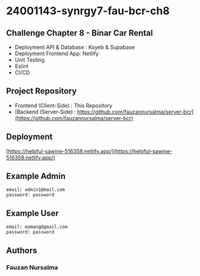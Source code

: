 # 24001143-synrgy7-fau-bcr-ch8
## Challenge Chapter 8 - Binar Car Rental
- Deployment API & Database : Koyeb & Supabase
- Deployment Frontend App: Netlify
- Unit Testing
- Eslint
- CI/CD

## Project Repository
- Frontend (Client-Side) : This Repository
- [Backend (Server-Side) : https://github.com/fauzannursalma/server-bcr](https://github.com/fauzannursalma/server-bcr)

## Deployment
[https://helpful-sawine-516358.netlify.app/](https://helpful-sawine-516358.netlify.app/)

## Example Admin
```
email: admin1@mail.com
password: password
```

## Example User
```
email: mamang@gmail.com
password: password
```

## Authors
### Fauzan Nursalma
